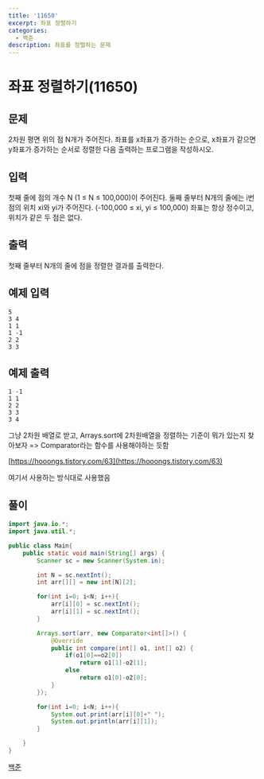 ```yaml
---
title: '11650'
excerpt: 좌표 정렬하기
categories:
  - 백준
description: 좌표를 정렬하는 문제
---
```


# 좌표 정렬하기\(11650\)

## 문제

2차원 평면 위의 점 N개가 주어진다. 좌표를 x좌표가 증가하는 순으로, x좌표가 같으면 y좌표가 증가하는 순서로 정렬한 다음 출력하는 프로그램을 작성하시오.

## 입력

첫째 줄에 점의 개수 N \(1 ≤ N ≤ 100,000\)이 주어진다. 둘째 줄부터 N개의 줄에는 i번점의 위치 xi와 yi가 주어진다. \(-100,000 ≤ xi, yi ≤ 100,000\) 좌표는 항상 정수이고, 위치가 같은 두 점은 없다.

## 출력

첫째 줄부터 N개의 줄에 점을 정렬한 결과를 출력한다.

## 예제 입력

```text
5
3 4
1 1
1 -1
2 2
3 3
```

## 예제 출력

```text
1 -1
1 1
2 2
3 3
3 4
```

그냥 2차원 배열로 받고, Arrays.sort에 2차원배열을 정렬하는 기준이 뭐가 있는지 찾아보자 =&gt; Comparator라는 함수를 사용해야하는 듯함

[https://hooongs.tistory.com/63](https://hooongs.tistory.com/63)

여기서 사용하는 방식대로 사용했음

## 풀이

```java
import java.io.*;
import java.util.*;

public class Main{
    public static void main(String[] args) {
        Scanner sc = new Scanner(System.in);

        int N = sc.nextInt();
        int arr[][] = new int[N][2];

        for(int i=0; i<N; i++){
            arr[i][0] = sc.nextInt();
            arr[i][1] = sc.nextInt();
        }

        Arrays.sort(arr, new Comparator<int[]>() {
            @Override
            public int compare(int[] o1, int[] o2) {
                if(o1[0]==o2[0])
                    return o1[1]-o2[1];
                else
                    return o1[0]-o2[0];
            }
        });

        for(int i=0; i<N; i++){
            System.out.print(arr[i][0]+" ");
            System.out.println(arr[i][1]);
        }

    }
}
```

[백준](https://www.acmicpc.net/problem/11650)

